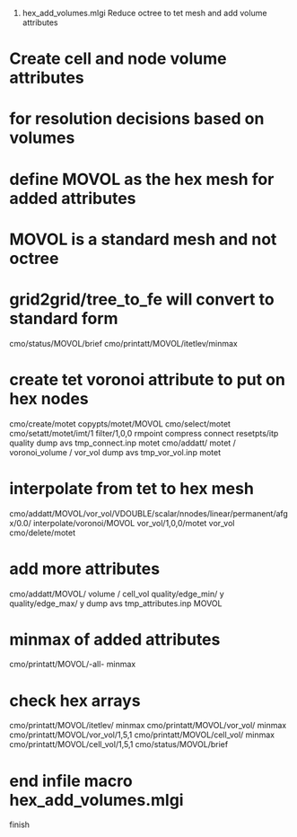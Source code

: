 
 1. hex_add_volumes.mlgi
    Reduce octree to tet mesh and add volume attributes


# Create cell and node volume attributes
# for resolution decisions based on volumes
# define MOVOL as the hex mesh for added attributes
#        MOVOL is a standard mesh and not octree
#        grid2grid/tree_to_fe will convert to standard form

cmo/status/MOVOL/brief
cmo/printatt/MOVOL/itetlev/minmax

# create tet voronoi attribute to put on hex nodes
cmo/create/motet
copypts/motet/MOVOL
  cmo/select/motet
  cmo/setatt/motet/imt/1
  filter/1,0,0
  rmpoint compress
  connect
  resetpts/itp
  quality
  dump avs tmp_connect.inp motet
  cmo/addatt/ motet / voronoi_volume / vor_vol
  dump avs tmp_vor_vol.inp motet

# interpolate from tet to hex mesh
cmo/addatt/MOVOL/vor_vol/VDOUBLE/scalar/nnodes/linear/permanent/afgx/0.0/
interpolate/voronoi/MOVOL vor_vol/1,0,0/motet vor_vol
cmo/delete/motet

# add more attributes
  cmo/addatt/MOVOL/ volume / cell_vol
  quality/edge_min/ y
  quality/edge_max/ y
  dump avs tmp_attributes.inp MOVOL

# minmax of added attributes
  cmo/printatt/MOVOL/-all- minmax

# check hex arrays
  cmo/printatt/MOVOL/itetlev/ minmax
  cmo/printatt/MOVOL/vor_vol/ minmax
  cmo/printatt/MOVOL/vor_vol/1,5,1
  cmo/printatt/MOVOL/cell_vol/ minmax
  cmo/printatt/MOVOL/cell_vol/1,5,1
  cmo/status/MOVOL/brief

# end infile macro hex_add_volumes.mlgi
finish


